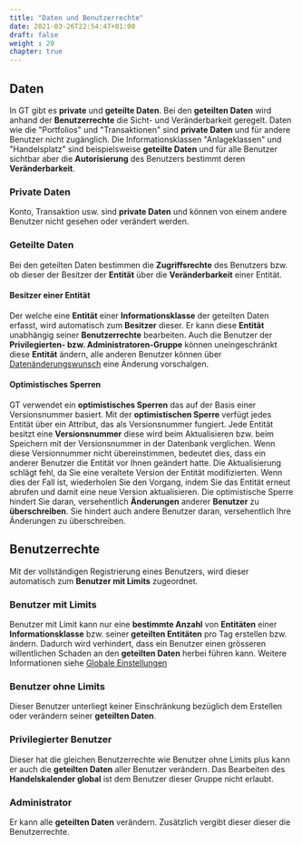 ```yaml
---
title: "Daten und Benutzerrechte"
date: 2021-03-26T22:54:47+01:00
draft: false
weight : 20
chapter: true
---
```

## Daten
In GT gibt es **private** und **geteilte Daten**. Bei den **geteilten Daten** wird anhand der **Benutzerrechte** die Sicht- und  Veränderbarkeit geregelt. Daten wie die "Portfolios" und "Transaktionen" sind **private Daten** und für andere Benutzer nicht zugänglich. Die Informationsklassen "Anlageklassen" und "Handelsplatz" sind beispielsweise **geteilte Daten** und für alle Benutzer sichtbar aber die **Autorisierung** des Benutzers bestimmt deren **Veränderbarkeit**.

### Private Daten
Konto, Transaktion usw. sind **private Daten** und können von einem andere Benutzer nicht gesehen oder verändert werden.

### Geteilte Daten
Bei den geteilten Daten bestimmen die **Zugriffsrechte** des Benutzers bzw. ob dieser der Besitzer der **Entität** über die **Veränderbarkeit** einer Entität.

#### Besitzer einer Entität
Der welche eine **Entität** einer **Informationsklasse** der geteilten Daten erfasst, wird automatisch zum **Besitzer** dieser. Er kann diese **Entität** unabhängig seiner **Benutzerrechte** bearbeiten. Auch die Benutzer der **Privilegierten- bzw. Administratoren-Gruppe** können uneingeschränkt diese **Entität** ändern, alle anderen Benutzer können über [Datenänderungswunsch](../../basedata/) eine Änderung vorschalgen.

#### Optimistisches Sperren
GT verwendet ein **optimistisches Sperren** das auf der Basis einer Versionsnummer basiert. Mit der **optimistischen Sperre** verfügt jedes Entität über ein Attribut, das als Versionsnummer fungiert. Jede Entität besitzt eine **Versionsnummer** diese wird beim Aktualisieren bzw. beim Speichern mit der Versionsnummer in der Datenbank verglichen. Wenn diese Versionnummer nicht übereinstimmen, bedeutet dies, dass ein anderer Benutzer die Entität vor Ihnen geändert hatte. Die Aktualisierung schlägt fehl, da Sie eine veraltete Version der Entität modifizierten. Wenn dies der Fall ist, wiederholen Sie den Vorgang, indem Sie das Entität erneut abrufen und damit eine neue Version aktualisieren. Die optimistische Sperre hindert Sie daran, versehentlich **Änderungen** anderer **Benutzer** zu **überschreiben**. Sie hindert auch andere Benutzer daran, versehentlich Ihre Änderungen zu überschreiben.

## Benutzerrechte
Mit der vollständigen Registrierung eines Benutzers, wird dieser automatisch zum **Benutzer mit Limits** zugeordnet.

### Benutzer mit Limits
Benutzer mit Limit kann nur eine **bestimmte Anzahl** von **Entitäten** einer **Informationsklasse** bzw. seiner **geteilten Entitäten** pro Tag erstellen bzw. ändern. Dadurch wird verhindert, dass ein Benutzer einen grösseren willentlichen Schaden an den **geteilten Daten** herbei führen kann. Weitere Informationen siehe [Globale Einstellungen](../../admindata/globalsettings)

### Benutzer ohne Limits
Dieser Benutzer unterliegt keiner Einschränkung bezüglich dem Erstellen oder verändern seiner **geteilten Daten**.

### Privilegierter Benutzer
Dieser hat die gleichen Benutzerrechte wie Benutzer ohne Limits plus kann er auch die **geteilten Daten** aller Benutzer verändern. Das Bearbeiten des **Handelskalender global** ist dem Benutzer dieser Gruppe nicht erlaubt.

### Administrator
Er kann alle **geteilten Daten** verändern. Zusätzlich vergibt dieser dieser die Benutzerrechte.
